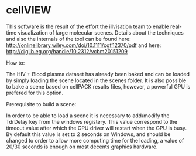 # cellVIEW

This software is the result of the effort the illvisation team to enable real-time visualization of large molecular scenes.
Details about the techniques and also the internals of the tool can be found here: http://onlinelibrary.wiley.com/doi/10.1111/cgf.12370/pdf
and here: http://diglib.eg.org/handle/10.2312/vcbm20151209

How to:

The HIV + Blood plasma dataset has already been baked and can be loaded by simply loading the scene located in the scenes folder.
It is also possible to bake a scene based on cellPACK results files, however, a powerful GPU is prefered for this option.

Prerequisite to build a scene:

In order to be able to load a scene it is necessary to add/modify the TdrDelay key from the windows registery.
This value correspond to the timeout value after which the GPU driver will restart when the GPU is busy.
By default this value is set to 2 seconds on Windows, and should be changed to order to allow more computing time for the loading, a value of 20/30 seconds is enough on most decents graphics hardware.


